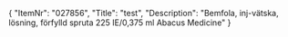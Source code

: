 {
  "ItemNr": "027856",
  "Title": "test",
  "Description": "Bemfola, inj-vätska, lösning, förfylld spruta 225 IE/0,375 ml Abacus Medicine"
}
